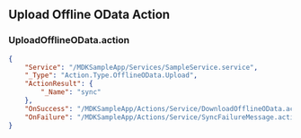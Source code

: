 ## Upload Offline OData Action

### UploadOfflineOData.action

```json
{
	"Service": "/MDKSampleApp/Services/SampleService.service",
	"_Type": "Action.Type.OfflineOData.Upload",
	"ActionResult": {
		"_Name": "sync"
	},
	"OnSuccess": "/MDKSampleApp/Actions/Service/DownloadOfflineOData.action",
	"OnFailure": "/MDKSampleApp/Actions/Service/SyncFailureMessage.action"
}
```